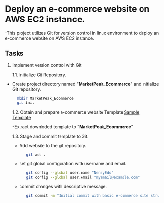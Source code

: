 #  Deploy an e-commerce website on AWS EC2 instance.
-This project utilizes Git for version control in linux environment to deploy an e-commerce website on AWS EC2 instance.
## Tasks
1. Implement version control with Git.
   
   1.1. Initialize Git Repository.
   
  - Create project directory named "**MarketPeak_Ecommerce**" and initialize Git repository.
    ```bash
      mkdir MarketPeak_Ecommerce
      git init
    ```
    
     1.2. Obtain and prepare e-commerce website Template [Sample Template](https://www.tooplate.com/download/2130_waso_strategy)

     -Extract downloded template to "**MarketPeak_Ecommerce**"

    1.3. Stage and commit template to Git.
       - Add website to the git repository.
         ```bash
            git add .
       - set git global configuration with username and email.
         ```bash
            git config --global user.name "NennyEdo"
            git config --global user.email "myemail@example.com"
       - commit changes with descriptive message.
         ```bash
            git commit -m "Initial commit with basic e-commerce site structure"
         
            
